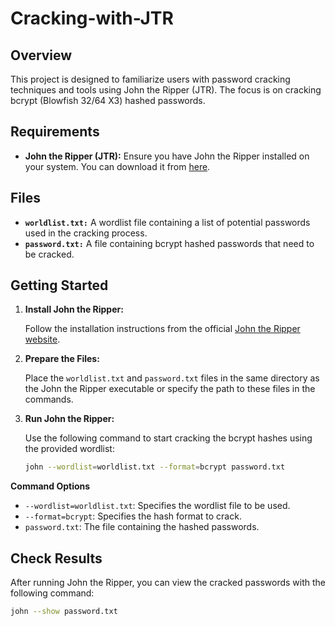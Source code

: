 # Cracking-with-JTR

## Overview

This project is designed to familiarize users with password cracking techniques and tools using John the Ripper (JTR). The focus is on cracking bcrypt (Blowfish 32/64 X3) hashed passwords.

## Requirements

- **John the Ripper (JTR):** Ensure you have John the Ripper installed on your system. You can download it from [here](https://www.openwall.com/john/).

## Files

- **`worldlist.txt:`** A wordlist file containing a list of potential passwords used in the cracking process.
- **`password.txt:`** A file containing bcrypt hashed passwords that need to be cracked.

## Getting Started

1. **Install John the Ripper:**

   Follow the installation instructions from the official [John the Ripper website](https://www.openwall.com/john/).

2. **Prepare the Files:**

   Place the `worldlist.txt` and `password.txt` files in the same directory as the John the Ripper executable or specify the path to these files in the commands.

3. **Run John the Ripper:**

   Use the following command to start cracking the bcrypt hashes using the provided wordlist:

   ```bash
   john --wordlist=worldlist.txt --format=bcrypt password.txt

  **Command Options**
  
- `--wordlist=worldlist.txt`: Specifies the wordlist file to be used.
- `--format=bcrypt`: Specifies the hash format to crack.
- `password.txt`: The file containing the hashed passwords.

## Check Results

After running John the Ripper, you can view the cracked passwords with the following command:

```bash
john --show password.txt
